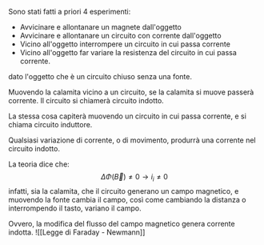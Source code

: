 Sono stati fatti a priori 4 esperimenti:
- Avvicinare e allontanare un magnete dall'oggetto
- Avvicinare e allontanare un circuito con corrente dall'oggetto
- Vicino all'oggetto interrompere un circuito in cui passa corrente
- Vicino all'oggetto far variare la resistenza del circuito in cui passa corrente.

dato l'oggetto che è un circuito chiuso senza una fonte.

Muovendo la calamita vicino a un circuito, se la calamita si muove passerà corrente.
Il circuito si chiamerà circuito indotto.

La stessa cosa capiterà muovendo un circuito in cui passa corrente, e si chiama circuito induttore.

Qualsiasi variazione di corrente, o di movimento, produrrà una corrente nel circuito indotto.

La teoria dice che:
$$\Delta \Phi(\vec B)\ne0 \to i_{i}\ne0$$
infatti, sia la calamita, che il circuito generano un campo magnetico, e muovendo la fonte cambia il campo, così come cambiando la distanza o interrompendo il tasto, variano il campo.

Ovvero, la modifica del flusso del campo magnetico genera corrente indotta.
![[Legge di Faraday - Newmann]]
